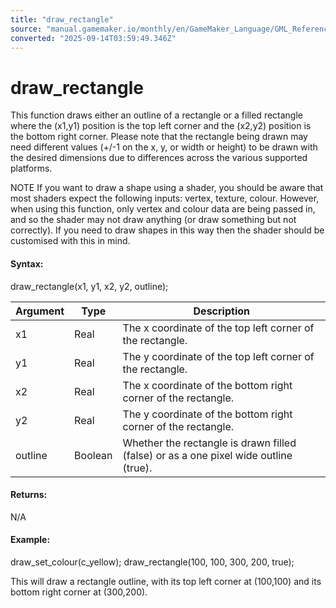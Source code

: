 ```yaml
---
title: "draw_rectangle"
source: "manual.gamemaker.io/monthly/en/GameMaker_Language/GML_Reference/Drawing/Basic_Forms/draw_rectangle.htm"
converted: "2025-09-14T03:59:49.346Z"
---
```


# draw\_rectangle

This function draws either an outline of a rectangle or a filled rectangle where the (x1,y1) position is the top left corner and the (x2,y2) position is the bottom right corner. Please note that the rectangle being drawn may need different values (+/-1 on the x, y, or width or height) to be drawn with the desired dimensions due to differences across the various supported platforms.

NOTE If you want to draw a shape using a shader, you should be aware that most shaders expect the following inputs: vertex, texture, colour. However, when using this function, only vertex and colour data are being passed in, and so the shader may not draw anything (or draw something but not correctly). If you need to draw shapes in this way then the shader should be customised with this in mind.

#### Syntax:

draw\_rectangle(x1, y1, x2, y2, outline);

| Argument | Type | Description |
| --- | --- | --- |
| x1 | Real | The x coordinate of the top left corner of the rectangle. |
| y1 | Real | The y coordinate of the top left corner of the rectangle. |
| x2 | Real | The x coordinate of the bottom right corner of the rectangle. |
| y2 | Real | The y coordinate of the bottom right corner of the rectangle. |
| outline | Boolean | Whether the rectangle is drawn filled (false) or as a one pixel wide outline (true). |

#### Returns:

N/A

#### Example:

draw\_set\_colour(c\_yellow);
draw\_rectangle(100, 100, 300, 200, true);

This will draw a rectangle outline, with its top left corner at (100,100) and its bottom right corner at (300,200).